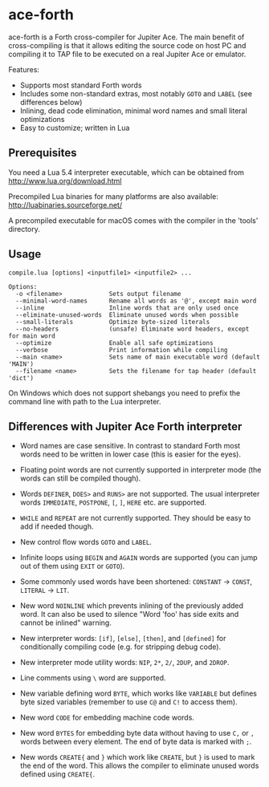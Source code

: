 # ace-forth

ace-forth is a Forth cross-compiler for Jupiter Ace. The main benefit of cross-compiling is that it allows editing the source code on host PC and compiling it to TAP file to be executed on a real Jupiter Ace or emulator.

Features:

- Supports most standard Forth words
- Includes some non-standard extras, most notably `GOTO` and `LABEL` (see differences below)
- Inlining, dead code elimination, minimal word names and small literal optimizations
- Easy to customize; written in Lua


## Prerequisites

You need a Lua 5.4 interpreter executable, which can be obtained from
http://www.lua.org/download.html

Precompiled Lua binaries for many platforms are also available:
http://luabinaries.sourceforge.net/

A precompiled executable for macOS comes with the compiler in the 'tools' directory.


## Usage

	compile.lua [options] <inputfile1> <inputfile2> ...

	Options:
	  -o <filename>             Sets output filename
	  --minimal-word-names      Rename all words as '@', except main word
	  --inline                  Inline words that are only used once
	  --eliminate-unused-words  Eliminate unused words when possible
	  --small-literals          Optimize byte-sized literals
	  --no-headers              (unsafe) Eliminate word headers, except for main word
	  --optimize                Enable all safe optimizations
	  --verbose                 Print information while compiling
	  --main <name>             Sets name of main executable word (default 'MAIN')
	  --filename <name>         Sets the filename for tap header (default 'dict')

On Windows which does not support shebangs you need to prefix the command line with path to the Lua interpreter.


## Differences with Jupiter Ace Forth interpreter

- Word names are case sensitive. In contrast to standard Forth most words need to be written in lower case (this is easier for the eyes).

- Floating point words are not currently supported in interpreter mode (the words can still be compiled though).

- Words `DEFINER`, `DOES>` and `RUNS>` are not supported. The usual interpreter words `IMMEDIATE`, `POSTPONE`, `[`, `]`, `HERE` etc. are supported.

- `WHILE` and `REPEAT` are not currently supported. They should be easy to add if needed though.

- New control flow words `GOTO` and `LABEL`.

- Infinite loops using `BEGIN` and `AGAIN` words are supported (you can jump out of them using `EXIT` or `GOTO`).

- Some commonly used words have been shortened: `CONSTANT` -> `CONST`, `LITERAL` -> `LIT`.

- New word `NOINLINE` which prevents inlining of the previously added word. It can also be used to silence "Word 'foo' has side exits and cannot be inlined" warning.

- New interpreter words: `[if]`, `[else]`, `[then]`, and `[defined]` for conditionally compiling code (e.g. for stripping debug code).

- New interpreter mode utility words: `NIP`, `2*`, `2/`, `2DUP`, and `2DROP`.

- Line comments using `\` word are supported.

- New variable defining word `BYTE`, which works like `VARIABLE` but defines byte sized variables (remember to use `C@` and `C!` to access them).

- New word `CODE` for embedding machine code words.

- New word `BYTES` for embedding byte data without having to use `C,` or `,` words between every element. The end of byte data is marked with `;`.

- New words `CREATE{` and `}` which work like `CREATE`, but `}` is used to mark the end of the word. This allows the compiler to eliminate unused words defined using `CREATE{`.
